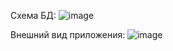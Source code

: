 Схема БД:
![image](https://github.com/debugByPrintln/mr231-converter-with-UI/assets/74629701/89e1ad8e-0842-4c25-bc30-2b2cfff36ff6)

Внешний вид приложения:
![image](https://github.com/debugByPrintln/mr231-converter-with-UI/assets/74629701/9395d77b-e5d5-4f1c-aa4d-3982edadaae4)
